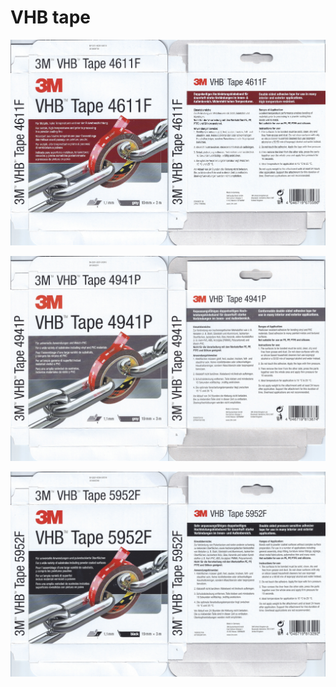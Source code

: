 VHB tape
========

[![4611F](4611F.jpg)](4611F.png)

[![4941P](4941P.jpg)](4941P.png)

[![5952F](5952F.jpg)](5952F.png)
